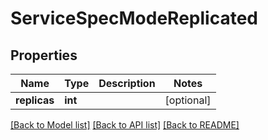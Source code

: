 # ServiceSpecModeReplicated

## Properties
Name | Type | Description | Notes
------------ | ------------- | ------------- | -------------
**replicas** | **int** |  | [optional] 

[[Back to Model list]](../README.md#documentation-for-models) [[Back to API list]](../README.md#documentation-for-api-endpoints) [[Back to README]](../README.md)


